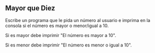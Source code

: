 ## Mayor que Diez
Escribe un programa que le pida un número al usuario e imprima en la consola si el número es mayor o menor/igual a 10.

Si es mayor debe imprimir "El número es mayor a 10".

Si es menor debe imprimir "El número es menor o igual a 10".